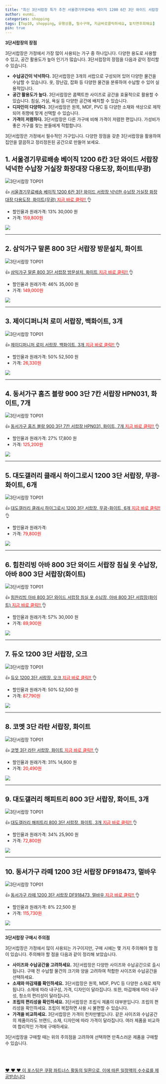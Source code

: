 ```yaml
---
title: "최신 3단서랍장 특가 추천 서울경기무료배송 베이직 1200 6칸 3단 와이드 서랍장 넉넉한 수납장 거실장 화장대장 다용도장, 화이트(무광) 비교 장점"
author: eunmi.
categories: shopping
tags: [Top10, shopping, 유행상품, 필수구매, 지금바로클릭하세요, 놓치면후회해요]
pin: true
---
```

**3단서랍장의 장점**

3단서랍장은 가정에서 가장 많이 사용되는 가구 중 하나입니다. 다양한 용도로 사용할 수 있고, 공간 활용도가 높아 인기가 많습니다. 3단서랍장의 장점을 다음과 같이 정리할 수 있습니다.

* **수납공간이 넉넉하다.** 3단서랍장은 3개의 서랍으로 구성되어 있어 다양한 물건을 수납할 수 있습니다. 옷, 장난감, 잡화 등 다양한 물건을 분류하여 수납할 수 있어 실용적입니다.
* **공간 활용도가 높다.** 3단서랍장은 콤팩트한 사이즈로 공간을 효율적으로 활용할 수 있습니다. 침실, 거실, 욕실 등 다양한 공간에 배치할 수 있습니다.
* **디자인이 다양하다.** 3단서랍장은 원목, MDF, PVC 등 다양한 소재와 색상으로 제작되어 취향에 맞게 선택할 수 있습니다.
* **가격이 저렴하다.** 3단서랍장은 다른 가구에 비해 가격이 저렴한 편입니다. 가성비가 좋은 가구를 찾는 분들에게 적합합니다.

3단서랍장은 가정에서 필수적인 가구입니다. 다양한 장점을 갖춘 3단서랍장을 활용하여 집안을 깔끔하고 정리정돈된 공간으로 만들어 보세요.

   

## 1. 서울경기무료배송 베이직 1200 6칸 3단 와이드 서랍장 넉넉한 수납장 거실장 화장대장 다용도장, 화이트(무광)

![3단서랍장 TOP01](https://thumbnail6.coupangcdn.com/thumbnails/remote/230x230ex/image/vendor_inventory/ca7c/166929ed76ec36945ec1d4f187bb7f22997582910a09466b8f6c7f825323.jpg)


👍 [서울경기무료배송 베이직 1200 6칸 3단 와이드 서랍장 넉넉한 수납장 거실장 화장대장 다용도장, 화이트(무광) <font color=red> 지금 바로 클릭!! </font> ](https://link.coupang.com/re/AFFSDP?lptag=AF3617701&subid=GithubCoopas&pageKey=7613455553&traceid=V0-153&itemId=20169280603&vendorItemId=73429562411) 👌 


- 할인율과 원래가격: 13%  30,000   원
- 가격: <span style='color:red'>159,800원</span>

[![](/discount_price.png)](https://link.coupang.com/re/AFFSDP?lptag=AF3617701&subid=GithubCoopas&pageKey=7613455553&traceid=V0-153&itemId=20169280603&vendorItemId=73429562411)

---


   

## 2. 삼익가구 말론 800 3단 서랍장 방문설치, 화이트

![3단서랍장 TOP01](https://thumbnail7.coupangcdn.com/thumbnails/remote/230x230ex/image/rs_quotation_api/zokw6jev/7e61ffc276524c8e9055c347cb251f73.jpg)


👍 [삼익가구 말론 800 3단 서랍장 방문설치, 화이트 <font color=red> 지금 바로 클릭!! </font> ](https://link.coupang.com/re/AFFSDP?lptag=AF3617701&subid=GithubCoopas&pageKey=6557525151&traceid=V0-153&itemId=14665210982&vendorItemId=81906328816) 👌 


- 할인율과 원래가격: 46%  35,000   원
- 가격: <span style='color:red'>149,000원</span>

[![](/discount_price.png)](https://link.coupang.com/re/AFFSDP?lptag=AF3617701&subid=GithubCoopas&pageKey=6557525151&traceid=V0-153&itemId=14665210982&vendorItemId=81906328816)

---


   

## 3. 제이디퍼니처 로미 서랍장, 백화이트, 3개

![3단서랍장 TOP01](https://thumbnail7.coupangcdn.com/thumbnails/remote/230x230ex/image/retail/images/2017/06/12/18/3/40bc64ff-dbc7-4029-8b6a-84578dafd5ca.jpeg)


👍 [제이디퍼니처 로미 서랍장, 백화이트, 3개 <font color=red> 지금 바로 클릭!! </font> ](https://link.coupang.com/re/AFFSDP?lptag=AF3617701&subid=GithubCoopas&pageKey=24070995&traceid=V0-153&itemId=93723572&vendorItemId=3165658357) 👌 


- 할인율과 원래가격: 50%  52,500   원
- 가격: <span style='color:red'>26,330원</span>

[![](/discount_price.png)](https://link.coupang.com/re/AFFSDP?lptag=AF3617701&subid=GithubCoopas&pageKey=24070995&traceid=V0-153&itemId=93723572&vendorItemId=3165658357)

---


   

## 4. 동서가구 홈즈 블랑 900 3단 7칸 서랍장 HPN031, 화이트, 7개

![3단서랍장 TOP01](https://thumbnail7.coupangcdn.com/thumbnails/remote/230x230ex/image/vendor_inventory/3055/dd78830637889f5dad254382c5899e63678fbbf8a59c0e12905b7509e37c.jpg)


👍 [동서가구 홈즈 블랑 900 3단 7칸 서랍장 HPN031, 화이트, 7개 <font color=red> 지금 바로 클릭!! </font> ](https://link.coupang.com/re/AFFSDP?lptag=AF3617701&subid=GithubCoopas&pageKey=7110733627&traceid=V0-153&itemId=17774837279&vendorItemId=84969772952) 👌 


- 할인율과 원래가격: 27%  17,800   원
- 가격: <span style='color:red'>125,200원</span>

[![](/discount_price.png)](https://link.coupang.com/re/AFFSDP?lptag=AF3617701&subid=GithubCoopas&pageKey=7110733627&traceid=V0-153&itemId=17774837279&vendorItemId=84969772952)

---


   

## 5. 대도갤러리 클래시 하이그로시 1200 3단 서랍장, 무광-화이트, 6개

![3단서랍장 TOP01](https://thumbnail9.coupangcdn.com/thumbnails/remote/230x230ex/image/vendor_inventory/ac63/f97200c4e10a2761ebc57d4dc430031fedd4d5413b555b3c2e46a9905b0e.jpg)


👍 [대도갤러리 클래시 하이그로시 1200 3단 서랍장, 무광-화이트, 6개 <font color=red> 지금 바로 클릭!! </font> ](https://link.coupang.com/re/AFFSDP?lptag=AF3617701&subid=GithubCoopas&pageKey=1305059174&traceid=V0-153&itemId=20215763893&vendorItemId=70316504323) 👌 


- 할인율과 원래가격: 
- 가격: <span style='color:red'>79,800원</span>

[![](/discount_price.png)](https://link.coupang.com/re/AFFSDP?lptag=AF3617701&subid=GithubCoopas&pageKey=1305059174&traceid=V0-153&itemId=20215763893&vendorItemId=70316504323)

---


   

## 6. 힘찬리빙 아바 800 3단 와이드 서랍장 침실 옷 수납장, 아바 800 3단 서랍장(화이트)

![3단서랍장 TOP01](https://thumbnail7.coupangcdn.com/thumbnails/remote/230x230ex/image/vendor_inventory/d9ec/b9703a7a38cfa7cf7fee9be45b8c6e0a75f5ea776ee721b3860c68b87783.jpg)


👍 [힘찬리빙 아바 800 3단 와이드 서랍장 침실 옷 수납장, 아바 800 3단 서랍장(화이트) <font color=red> 지금 바로 클릭!! </font> ](https://link.coupang.com/re/AFFSDP?lptag=AF3617701&subid=GithubCoopas&pageKey=7600870572&traceid=V0-153&itemId=20106189980&vendorItemId=87201144074) 👌 


- 할인율과 원래가격: 57%  30,000   원
- 가격: <span style='color:red'>89,900원</span>

[![](/discount_price.png)](https://link.coupang.com/re/AFFSDP?lptag=AF3617701&subid=GithubCoopas&pageKey=7600870572&traceid=V0-153&itemId=20106189980&vendorItemId=87201144074)

---


   

## 7. 듀오 1200 3단 서랍장, 오크

![3단서랍장 TOP01](https://thumbnail8.coupangcdn.com/thumbnails/remote/230x230ex/image/vendor_inventory/images/2016/07/25/14/6/29135bb3-928b-4474-a254-43f39cd7b73b.jpg)


👍 [듀오 1200 3단 서랍장, 오크 <font color=red> 지금 바로 클릭!! </font> ](https://link.coupang.com/re/AFFSDP?lptag=AF3617701&subid=GithubCoopas&pageKey=5632231&traceid=V0-153&itemId=289759009&vendorItemId=3037782320) 👌 


- 할인율과 원래가격: 50%  52,500   원
- 가격: <span style='color:red'>87,790원</span>

[![](/discount_price.png)](https://link.coupang.com/re/AFFSDP?lptag=AF3617701&subid=GithubCoopas&pageKey=5632231&traceid=V0-153&itemId=289759009&vendorItemId=3037782320)

---


   

## 8. 코멧 3단 라탄 서랍장, 화이트

![3단서랍장 TOP01](https://thumbnail6.coupangcdn.com/thumbnails/remote/230x230ex/image/retail/images/1126961305171484-ebc414ec-58f8-4204-82b9-0490bdc7d742.jpg)


👍 [코멧 3단 라탄 서랍장, 화이트 <font color=red> 지금 바로 클릭!! </font> ](https://link.coupang.com/re/AFFSDP?lptag=AF3617701&subid=GithubCoopas&pageKey=4842902166&traceid=V0-153&itemId=6260885979&vendorItemId=73556554619) 👌 


- 할인율과 원래가격: 31%  14,600   원
- 가격: <span style='color:red'>20,490원</span>

[![](/discount_price.png)](https://link.coupang.com/re/AFFSDP?lptag=AF3617701&subid=GithubCoopas&pageKey=4842902166&traceid=V0-153&itemId=6260885979&vendorItemId=73556554619)

---


   

## 9. 대도갤러리 해피트리 800 3단 서랍장, 화이트, 3개

![3단서랍장 TOP01](https://thumbnail10.coupangcdn.com/thumbnails/remote/230x230ex/image/vendor_inventory/0831/6c795a43f17d1d3fe9b1017a705311d410d88ea091938b518c111b621da6.jpg)


👍 [대도갤러리 해피트리 800 3단 서랍장, 화이트, 3개 <font color=red> 지금 바로 클릭!! </font> ](https://link.coupang.com/re/AFFSDP?lptag=AF3617701&subid=GithubCoopas&pageKey=1270975937&traceid=V0-153&itemId=2275599381&vendorItemId=70272766394) 👌 


- 할인율과 원래가격: 34%  25,900   원
- 가격: <span style='color:red'>72,800원</span>

[![](/discount_price.png)](https://link.coupang.com/re/AFFSDP?lptag=AF3617701&subid=GithubCoopas&pageKey=1270975937&traceid=V0-153&itemId=2275599381&vendorItemId=70272766394)

---


   

## 10. 동서가구 라떼 1200 3단 서랍장 DF918473, 멀바우

![3단서랍장 TOP01](https://thumbnail7.coupangcdn.com/thumbnails/remote/230x230ex/image/vendor_inventory/8aeb/3f5e92e7fca283b999ed0bcaca1cae0af223d70c78d05e413cb81eb027cd.jpg)


👍 [동서가구 라떼 1200 3단 서랍장 DF918473, 멀바우 <font color=red> 지금 바로 클릭!! </font> ](https://link.coupang.com/re/AFFSDP?lptag=AF3617701&subid=GithubCoopas&pageKey=4322601647&traceid=V0-153&itemId=5033640666&vendorItemId=72343432750) 👌 


- 할인율과 원래가격: 8%  22,500   원
- 가격: <span style='color:red'>115,730원</span>

[![](/discount_price.png)](https://link.coupang.com/re/AFFSDP?lptag=AF3617701&subid=GithubCoopas&pageKey=4322601647&traceid=V0-153&itemId=5033640666&vendorItemId=72343432750)

---
**3단서랍장 구매시 주의점**

3단서랍장은 가정에서 많이 사용되는 가구이지만, 구매 시에는 몇 가지 주의해야 할 점이 있습니다. 주의해야 할 점을 다음과 같이 정리해 보았습니다.

* **사이즈와 수납공간을 고려하세요.** 3단서랍장은 다양한 사이즈와 수납공간으로 출시됩니다. 구매 전 수납할 물건의 크기와 양을 고려하여 적합한 사이즈와 수납공간을 선택하세요.
* **소재와 마감재를 확인하세요.** 3단서랍장은 원목, MDF, PVC 등 다양한 소재로 제작됩니다. 소재에 따라 내구성, 가격, 디자인이 달라집니다. 또한, 마감재에 따라 내구성, 청소의 편리성이 달라집니다.
* **조립의 편리성을 확인하세요.** 3단서랍장은 조립식 제품이 대부분입니다. 조립의 편리성을 확인하세요. 조립이 복잡하면 사용 시 불편할 수 있습니다.
* **가격을 비교하세요.** 3단서랍장은 가격이 천차만별입니다. 같은 사이즈와 수납공간의 제품이라도 브랜드, 소재, 디자인에 따라 가격이 달라집니다. 여러 제품을 비교하여 합리적인 가격에 구매하세요.

3단서랍장을 구매할 때는 위의 주의점을 고려하여 선택하면 만족스러운 제품을 구매할 수 있습니다.<br><br><br><br><br> [ ❤ ❤ ❤ 이 포스팅은 쿠팡 파트너스 활동의 일환으로, 이에 따른 일정액의 수수료를 제공받습니다](https://link.coupang.com/a/bcEFyh)